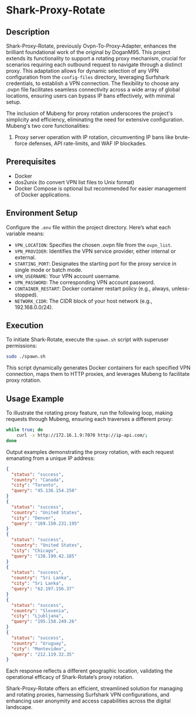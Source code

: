 # Shark-Proxy-Rotate 

## Description

Shark-Proxy-Rotate, previously Ovpn-To-Proxy-Adapter, enhances the brilliant foundational work of the original by DoganM95. This project extends its functionality to support a rotating proxy mechanism, crucial for scenarios requiring each outbound request to navigate through a distinct proxy. This adaptation allows for dynamic selection of any VPN configuration from the `config-files` directory, leveraging Surfshark credentials, to establish a VPN connection. The flexibility to choose any .ovpn file facilitates seamless connectivity across a wide array of global locations, ensuring users can bypass IP bans effectively, with minimal setup.

The inclusion of Mubeng for proxy rotation underscores the project's simplicity and efficiency, eliminating the need for extensive configuration. Mubeng's two core functionalities:
1. Proxy server operation with IP rotation, circumventing IP bans like brute-force defenses, API rate-limits, and WAF IP blockades.

## Prerequisites

- Docker
- dos2unix (to convert VPN list files to Unix format)
- Docker Compose is optional but recommended for easier management of Docker applications.

## Environment Setup

Configure the `.env` file within the project directory. Here’s what each variable means:

- `VPN_LOCATION`: Specifies the chosen .ovpn file from the `ovpn_list`.
- `VPN_PROVIDER`: Identifies the VPN service provider, either internal or external.
- `STARTING_PORT`: Designates the starting port for the proxy service in single mode or batch mode.
- `VPN_USERNAME`: Your VPN account username.
- `VPN_PASSWORD`: The corresponding VPN account password.
- `CONTAINER_RESTART`: Docker container restart policy (e.g., always, unless-stopped).
- `NETWORK_CIDR`: The CIDR block of your host network (e.g., 192.168.0.0/24).

## Execution

To initiate Shark-Rotate, execute the `spawn.sh` script with superuser permissions:

```bash
sudo ./spawn.sh
```

This script dynamically generates Docker containers for each specified VPN connection, maps them to HTTP proxies, and leverages Mubeng to facilitate proxy rotation.

## Usage Example

To illustrate the rotating proxy feature, run the following loop, making requests through Mubeng, ensuring each traverses a different proxy:

```bash
while true; do
    curl -x http://172.16.1.9:7070 http://ip-api.com/;
done
```

Output examples demonstrating the proxy rotation, with each request emanating from a unique IP address:

```json
{
  "status": "success",
  "country": "Canada",
  "city": "Toronto",
  "query": "45.136.154.250"
}
{
  "status": "success",
  "country": "United States",
  "city": "Denver",
  "query": "169.150.231.195"
}
{
  "status": "success",
  "country": "United States",
  "city": "Chicago",
  "query": "138.199.42.185"
}
{
  "status": "success",
  "country": "Sri Lanka",
  "city": "Sri Lanka",
  "query": "62.197.156.37"
}
{
  "status": "success",
  "country": "Slovenia",
  "city": "Ljubljana",
  "query": "195.158.249.26"
}
{
  "status": "success",
  "country": "Uruguay",
  "city": "Montevideo",
  "query": "212.119.32.35"
}


```

Each response reflects a different geographic location, validating the operational efficacy of Shark-Rotate’s proxy rotation.

Shark-Proxy-Rotate offers an efficient, streamlined solution for managing and rotating proxies, harnessing Surfshark VPN configurations, and enhancing user anonymity and access capabilities across the digital landscape.